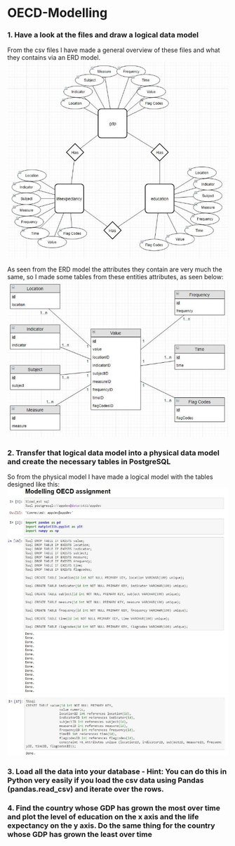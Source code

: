# OECD-Modelling
### 1. Have a look at the files and draw a logical data model
From the csv files I have made a general overview of these files and what they contains via an ERD model.
![ERD-model](32235484_10215375826410111_7038487813641207808_n.jpg)

As seen from the ERD model the attributes they contain are very much the same, so I made some tables from these entities attributes, as seen below:
![OECD tables](OECD_Tables.jpg)

### 2. Transfer that logical data model into a physical data model and create the necessary tables in PostgreSQL
So from the physical model I have made a logical model with the tables designed like this:
![logical](logic_table1.jpg)
![logicall](logic_table2.jpg)

### 3. Load all the data into your database - Hint: You can do this in Python very easily if you load the csv data using Pandas (pandas.read_csv) and iterate over the rows.


### 4. Find the country whose GDP has grown the most over time and plot the level of education on the x axis and the life expectancy on the y axis. Do the same thing for the country whose GDP has grown the least over time
